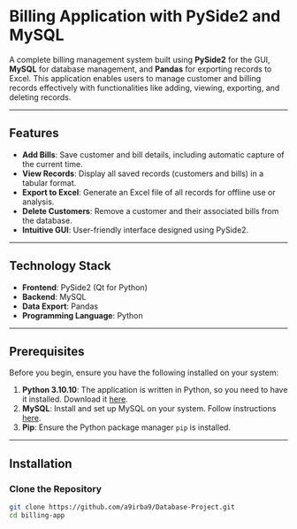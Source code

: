 # Billing Application with PySide2 and MySQL

A complete billing management system built using **PySide2** for the GUI, **MySQL** for database management, and **Pandas** for exporting records to Excel. This application enables users to manage customer and billing records effectively with functionalities like adding, viewing, exporting, and deleting records.

---

## Features
- **Add Bills**: Save customer and bill details, including automatic capture of the current time.
- **View Records**: Display all saved records (customers and bills) in a tabular format.
- **Export to Excel**: Generate an Excel file of all records for offline use or analysis.
- **Delete Customers**: Remove a customer and their associated bills from the database.
- **Intuitive GUI**: User-friendly interface designed using PySide2.

---

## Technology Stack
- **Frontend**: PySide2 (Qt for Python)
- **Backend**: MySQL
- **Data Export**: Pandas
- **Programming Language**: Python

---

## Prerequisites
Before you begin, ensure you have the following installed on your system:
1. **Python 3.10.10**: The application is written in Python, so you need to have it installed. Download it [here](https://www.python.org/).
2. **MySQL**: Install and set up MySQL on your system. Follow instructions [here](https://dev.mysql.com/doc/).
3. **Pip**: Ensure the Python package manager `pip` is installed.

---

## Installation

### Clone the Repository
```bash
git clone https://github.com/a9irba9/Database-Project.git
cd billing-app
